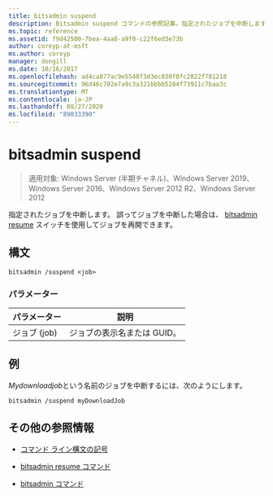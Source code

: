 ```yaml
---
title: bitsadmin suspend
description: Bitsadmin suspend コマンドの参照記事。指定されたジョブを中断します。
ms.topic: reference
ms.assetid: f9d42500-7bea-4aa8-a9f0-c22f6ed3e73b
author: coreyp-at-msft
ms.author: coreyp
manager: dongill
ms.date: 10/16/2017
ms.openlocfilehash: ad4ca877ac9e5548f3d3ec830f8fc2822f781218
ms.sourcegitcommit: 96d46c702e7a9c3a321bbbb5284f73911c7baa3c
ms.translationtype: MT
ms.contentlocale: ja-JP
ms.lasthandoff: 08/27/2020
ms.locfileid: "89033390"
---
```

# <a name="bitsadmin-suspend"></a>bitsadmin suspend

> 適用対象: Windows Server (半期チャネル)、Windows Server 2019、Windows Server 2016、Windows Server 2012 R2、Windows Server 2012

指定されたジョブを中断します。 誤ってジョブを中断した場合は、 [bitsadmin resume](bitsadmin-resume.md) スイッチを使用してジョブを再開できます。

## <a name="syntax"></a>構文

```
bitsadmin /suspend <job>
```

### <a name="parameters"></a>パラメーター

| パラメーター | 説明 |
| --------- | ---------- |
| ジョブ (job) | ジョブの表示名または GUID。 |

## <a name="example"></a>例

*Mydownloadjob*という名前のジョブを中断するには、次のようにします。


```
bitsadmin /suspend myDownloadJob
```

## <a name="additional-references"></a>その他の参照情報

- [コマンド ライン構文の記号](command-line-syntax-key.md)

- [bitsadmin resume コマンド](bitsadmin-resume.md)

- [bitsadmin コマンド](bitsadmin.md)
